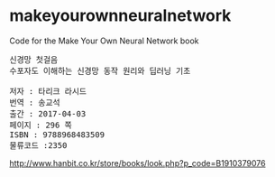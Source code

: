 # makeyourownneuralnetwork
Code for the Make Your Own Neural Network book

<pre>신경망 첫걸음
수포자도 이해하는 신경망 동작 원리와 딥러닝 기초</br>
저자 : 타리크 라시드
번역 : 송교석
출간 : 2017-04-03
페이지 : 296 쪽
ISBN : 9788968483509
물류코드 :2350</pre>
http://www.hanbit.co.kr/store/books/look.php?p_code=B1910379076
